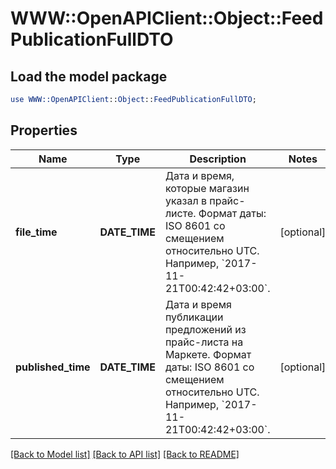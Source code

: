 # WWW::OpenAPIClient::Object::FeedPublicationFullDTO

## Load the model package
```perl
use WWW::OpenAPIClient::Object::FeedPublicationFullDTO;
```

## Properties
Name | Type | Description | Notes
------------ | ------------- | ------------- | -------------
**file_time** | **DATE_TIME** | Дата и время, которые магазин указал в прайс-листе.  Формат даты: ISO 8601 со смещением относительно UTC. Например, &#x60;2017-11-21T00:42:42+03:00&#x60;.  | [optional] 
**published_time** | **DATE_TIME** | Дата и время публикации предложений из прайс-листа на Маркете.  Формат даты: ISO 8601 со смещением относительно UTC. Например, &#x60;2017-11-21T00:42:42+03:00&#x60;.  | [optional] 

[[Back to Model list]](../README.md#documentation-for-models) [[Back to API list]](../README.md#documentation-for-api-endpoints) [[Back to README]](../README.md)


